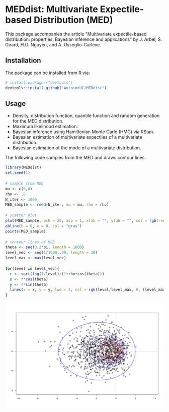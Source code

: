 # MEDdist: Multivariate Expectile-based Distribution (MED)

This package accompanies the article "Multivariate expectile-based distribution: properties, Bayesian inference and applications" by J. Arbel, S. Girard, H.D. Nguyen, and A. Usseglio-Carleve.

## Installation

The package can be installed from R via:

``` r
# install.packages("devtools")
devtools::install_github("AntoineUC/MEDdist")
```

## Usage

* Density, distribution function, quantile function and random generation for the MED distribution.
* Maximum likelihood estimation.
* Bayesian inference using Hamiltonian Monte Carlo (HMC) via RStan.
* Bayesian estimation of multivariate expectiles of a multivariate distribution.
* Bayesian estimation of the mode of a multivariate distribution.

The following code samples from the MED and draws contour lines.

``` r 
library(MEDdist)
set.seed(1)

# sample from MED
mu <- c(0,0)
rho <- .8
N_iter <- 1000
MED_sample <- rmed(N_iter, mu = mu, rho = rho)

# scatter plot
plot(MED_sample, pch = 20, asp = 1, xlab = "", ylab = "", col = rgb(red = .1, green = .1, blue = .1, alpha = .3))
abline(h = 0, v = 0, col = "gray")
points(MED_sample)

# contour lines of MED
theta <- seq(0,2*pi, length = 1000)
level_vec <- seq(1/1000,.99, length = 10)
level_max <- max(level_vec)

for(level in level_vec){
  r <- sqrt(log(1/level)/(1+rho*cos(theta)))
  x <- r*cos(theta)
  y <- r*sin(theta)
  lines(x = x, y = y, lwd = 2, col = rgb(level/level_max, 0, (level_max-level)/level_max, alpha = .8))
}
```
![](README_files/sample.png)<!-- -->

